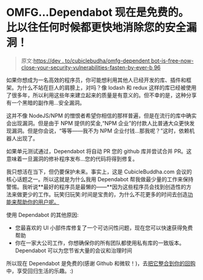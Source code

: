 # OMFG...Dependabot 现在是免费的。比以往任何时候都更快地消除您的安全漏洞！

> 原文:[https://dev . to/cubiclebudha/omfg-dependent bot-is-free-now-close-your-security-vulnerabilities-fasten-by-ever-b 96](https://dev.to/cubiclebuddha/omfg-dependabot-is-free-now-close-your-security-vulnerabilities-faster-than-ever-5b96)

如果你想成为一名高效的程序员，你可能想利用其他人已经开发的库、插件和框架。为什么不站在巨人的肩膀上，对吗？像 lodash 和 redux 这样的库已经被使用了很多年，所以利用这些年来建立起来的质量是有意义的。但不幸的是，这种分享有一个黑暗的副作用...安全漏洞。

这并不像 NodeJS/NPM 的憎恨者希望你相信的那样普遍，但是在流行的库中确实会出现漏洞。但是由于 NPM 提供的奖金,“NPM 企业”的付款人比普通大众更快发现漏洞。但是你会说，“等等——我不为 NPM 企业付钱...那我呢？”这时，依赖机器人出现了。

如果单元测试通过，Dependabot 将自动 PR 您的 github 库并尝试合并 PR。这意味着一旦漏洞的修补程序发布...您的代码将得到修复。

我只想活在当下，但仍要保护未来。事实上，这是 CubicleBuddha.com 会议的核心话题之一。所以这就是为什么我用 Dependabot 帮我做最少量的工作来保持警惕。我听说**最好的程序员是最懒的——**因为这些程序员会找到创造性的方法来做更少的工作。玩笑归玩笑:时间是宝贵的，为什么不花更多的时间去创造[功能来帮助你的用户呢。](//dev.to/cubiclebuddha/samsara-5-agile-techniques-to-end-suffering-and-increase-learning-4a76)

使用 Dependabot 的其他原因:

*   您最喜欢的 UI 小部件库修复了一个可访问性问题，现在您可以快速获得免费帮助
*   你在一家大公司工作，你想确保你的所有团队都使用私有库的一致版本。Dependabot 可以为您节省大量的会议和治理时间

所以现在 Dependabot 是免费的(感谢 Github 和微软！)，去[把它整合到你的回购](https://dependabot.com)中，享受回归生活的乐趣。:)